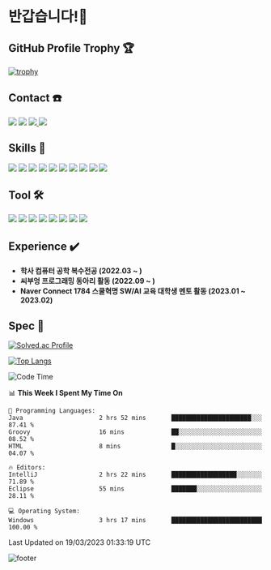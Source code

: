 # 반갑습니다!👋
## GitHub Profile Trophy 🏆
<!-- 배경화면 트로피 설정 -->
[![trophy](https://github-profile-trophy.vercel.app/?username=heebum99&theme=flat&column=7)](https://github.com/ryo-ma/github-profile-trophy)

## Contact ☎️
<a href="https://hits.seeyoufarm.com"><img src="https://hits.seeyoufarm.com/api/count/incr/badge.svg?url=https%3A%2F%2Fgithub.com%2Fheebum99&count_bg=%23000000&title_bg=%23000000&icon=github.svg&icon_color=%23FFFFFF&title=GitHub&edge_flat=false"/></a>
<a href="https://www.instagram.com/h2bum_99/"><img src="https://img.shields.io/badge/h2bum_99-E4405F?style=plastic&logo=Instagram&logoColor=FFFFFF"/></a>
<a href="https://heebum99.github.io"><img src="https://img.shields.io/badge/Github.io-181717?style=flat&logo=Github&logoColor=FFFFFF"/> </a>
<img src="https://img.shields.io/badge/kik995500@naver.com-EA4335?style=plastic&logo=Gmail&logoColor=FFFFFF"/> 

## Skills 📖
<img src="https://img.shields.io/badge/Java-orange?style=flat&logo=Java&logoColor=FFFFFF"/>  <img src="https://img.shields.io/badge/Spring-6DB33F?style=flat&logo=Spring&logoColor=white">  <img src="https://img.shields.io/badge/Spring Boot-6DB33F?style=flat&logo=Spring Boot&logoColor=white">  <img src="https://img.shields.io/badge/Kotlin-7F52FF?style=flat&logo=Kotlin&logoColor=white"> <img src="https://img.shields.io/badge/HTML-E34F26?style=flat&logo=HTML5&logoColor=FFFFFF"/>  <img src="https://img.shields.io/badge/C-A8B9CC?style=flat&logo=C&logoColor=FFFFFF"/>  <img src="https://img.shields.io/badge/Python-3776AB?style=flat&logo=Python&logoColor=white">  <img src="https://img.shields.io/badge/C%2b%2b-00599C?style=flat&logo=C%2b%2b&logoColor=FFFFFF"/>  <img src="https://img.shields.io/badge/React-61DAFB?style=flat&logo=React&logoColor=FFFFFF"/>  <img src="https://img.shields.io/badge/JavaScript-F7DF1E?style=flat&logo=JavaScript&logoColor=FFFFFF"/>  

## Tool 🛠️
<img src="https://img.shields.io/badge/Android Studio-3DDC84?style=flat&logo=Android Studio&logoColor=FFFFFF"/>  <img src="https://img.shields.io/badge/Eclipse-2C2255?style=flat&logo=Eclipse IDE&logoColor=FFFFFF"/>  <img src="https://img.shields.io/badge/IntelliJ-000000?style=flat&logo=IntelliJ IDEA&logoColor=FFFFFF"/> <img src="https://img.shields.io/badge/Visual Studio-5C2D91?style=flat&logo=Visual Studio&logoColor=FFFFFF"/> <img src="https://img.shields.io/badge/MySQL-4479A1?style=flat&logo=MySQL&logoColor=FFFFFF"/> <img src="https://img.shields.io/badge/Visual Studio Code-007ACC?style=flat&logo=Visual Studio Code&logoColor=FFFFFF"/>  <img src="https://img.shields.io/badge/Sourcetree-0052CC?style=flat&logo=Sourcetree&logoColor=FFFFFF"/> <img src="https://img.shields.io/badge/GitKraken-179287?style=flat&logo=GitKraken&logoColor=FFFFFF"/> 

## Experience :heavy_check_mark:
* **학사 컴퓨터 공학 복수전공 (2022.03 ~ )**
* **씨부엉 프로그래밍 동아리 활동 (2022.09 ~ )**
* **Naver Connect 1784 스쿨혁명 SW/AI 교육 대학생 멘토 활동 (2023.01 ~ 2023.02)**

## Spec 💪
[![Solved.ac Profile](http://mazassumnida.wtf/api/v2/generate_badge?boj=heebum9955)](https://solved.ac/heebum9955/)

[![Top Langs](https://github-readme-stats.vercel.app/api/top-langs/?username=heebum99&layout=compact)](https://github.com/heebum99/github-readme-stats)

<!--START_SECTION:waka-->
![Code Time](http://img.shields.io/badge/Code%20Time-3%20hrs%2017%20mins-blue)

📊 **This Week I Spent My Time On** 

```text
💬 Programming Languages: 
Java                     2 hrs 52 mins       ██████████████████████░░░   87.41 % 
Groovy                   16 mins             ██░░░░░░░░░░░░░░░░░░░░░░░   08.52 % 
HTML                     8 mins              █░░░░░░░░░░░░░░░░░░░░░░░░   04.07 % 

🔥 Editors: 
IntelliJ                 2 hrs 22 mins       ██████████████████░░░░░░░   71.89 % 
Eclipse                  55 mins             ███████░░░░░░░░░░░░░░░░░░   28.11 % 

💻 Operating System: 
Windows                  3 hrs 17 mins       █████████████████████████   100.00 % 
```


 Last Updated on 19/03/2023 01:33:19 UTC
<!--END_SECTION:waka-->

![footer](https://capsule-render.vercel.app/api?section=footer&type=waving&color=auto)
